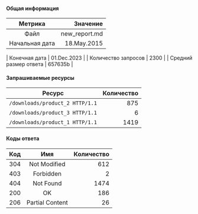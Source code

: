 #### Общая информация

|        Метрика        |     Значение |
|:---------------------:|-------------:|
|         Файл          | new_report.md |
|    Начальная дата     | 18.May.2015 |

|     Конечная дата     | 01.Dec.2023 |
|  Количество запросов  | 2300 |
| Средний размер ответа | 657635b |

#### Запрашиваемые ресурсы

|     Ресурс      | Количество |
|:---------------:|-----------:|
|  `/downloads/product_2 HTTP/1.1`  |      875 |
|  `/downloads/product_3 HTTP/1.1`  |      6 |
|  `/downloads/product_1 HTTP/1.1`  |      1419 |

#### Коды ответа

| Код |          Имя          | Количество |
|:---:|:---------------------:|-----------:|
| 304 | Not Modified | 612 |
| 403 | Forbidden | 2 |
| 404 | Not Found | 1474 |
| 200 | OK | 186 |
| 206 | Partial Content | 26 |
